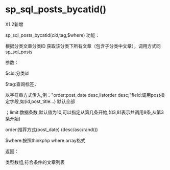 # sp_sql_posts_bycatid()

X1.2新增

sp_sql_posts_bycatid($cid,$tag,$where)
功能：

根据分类文章分类ID 获取该分类下所有文章（包含子分类中文章），调用方式同sp_sql_posts



参数：

$cid:分类id

$tag:查询标签，

以字符串方式传入,例："order:post_date desc,listorder desc;"field:调用post指定字段,如(id,post_title...) 默认全部

；limit:数据条数,默认值为10,可以指定从第几条开始,如3,8(表示共调用8条,从第3条开始)

order:推荐方式(post_date) (desc/asc/rand())



$where:按照thinkphp where array格式



返回：

类型数组,符合条件的文章列表
